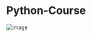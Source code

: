 # Python-Course
![image](https://user-images.githubusercontent.com/89011589/152564766-c1f62034-6007-4a33-b04a-f037d6c97d64.png)

